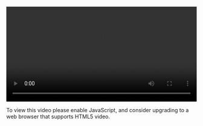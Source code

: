 <video controls="" style="width: 100%; display: block;"><source src="http://o86bpj665.bkt.clouddn.com/hand-in-hand-react/2-nodemon.mp4" type="video/mp4"><p>To view this video please enable JavaScript, and consider upgrading to a web browser that supports HTML5 video.</p></video>
